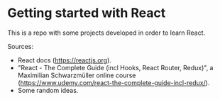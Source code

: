 # Getting started with React
This is a repo with some projects developed in order to learn React.

Sources:
- React docs (https://reactjs.org).
- "React - The Complete Guide (incl Hooks, React Router, Redux)", a Maximilian Schwarzmüller online course (https://www.udemy.com/react-the-complete-guide-incl-redux/).
- Some random ideas.